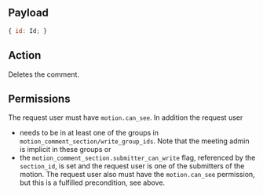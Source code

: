 ## Payload
```js
{ id: Id; }
```

## Action
Deletes the comment.

## Permissions
The request user must have `motion.can_see`. In addition the request user
* needs to be in at least one of the groups in `motion_comment_section/write_group_ids`. Note that the meeting admin is implicit in these groups or
* the `motion_comment_section.submitter_can_write` flag, referenced by the `section_id`, is set and
  the request user is one of the submitters of the motion. The request user also must have the
  `motion.can_see` permission, but this is a fulfilled precondition, see above.

